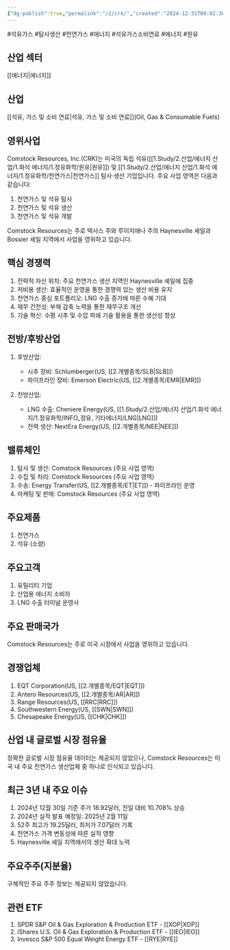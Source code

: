 ```yaml
---
{"dg-publish":true,"permalink":"/2/crk/","created":"2024-12-31T09:02:30.684+09:00","updated":"2025-06-03T20:05:58.467+09:00"}
---
```


#석유가스 #탐사생산 #천연가스 #에너지 #석유가스소비연료 #에너지 #원유 

## 산업 섹터

[[에너지\|에너지]]

## 산업

[[석유, 가스 및 소비 연료\|석유, 가스 및 소비 연료]](Oil, Gas & Consumable Fuels)

## 영위사업

Comstock Resources, Inc.(CRK)는 미국의 독립 석유([[1.Study/2.산업/에너지 산업/1.화석 에너지/1.정유화학/원유\|원유]]) 및 [[1.Study/2.산업/에너지 산업/1.화석 에너지/1.정유화학/천연가스\|천연가스]] 탐사·생산 기업입니다. 주요 사업 영역은 다음과 같습니다:

1. 천연가스 및 석유 탐사
2. 천연가스 및 석유 생산
3. 천연가스 및 석유 개발

Comstock Resources는 주로 텍사스 주와 루이지애나 주의 Haynesville 셰일과 Bossier 셰일 지역에서 사업을 영위하고 있습니다.

## 핵심 경쟁력

1. 전략적 자산 위치: 주요 천연가스 생산 지역인 Haynesville 셰일에 집중
2. 저비용 생산: 효율적인 운영을 통한 경쟁력 있는 생산 비용 유지
3. 천연가스 중심 포트폴리오: LNG 수출 증가에 따른 수혜 기대
4. 재무 건전성: 부채 감축 노력을 통한 재무구조 개선
5. 기술 혁신: 수평 시추 및 수압 파쇄 기술 활용을 통한 생산성 향상

## 전방/후방산업

1. 후방산업:
    
    - 시추 장비: Schlumberger(US, [[2.개별종목/SLB\|SLB]])
    - 파이프라인 장비: Emerson Electric(US, [[2.개별종목/EMR\|EMR]])
    
2. 전방산업:
    
    - LNG 수출: Cheniere Energy(US, [[1.Study/2.산업/에너지 산업/1.화석 에너지/1.정유화학/INFO_정유, 기타에너지/LNG\|LNG]])
    - 전력 생산: NextEra Energy(US, [[2.개별종목/NEE\|NEE]])
    

## 밸류체인

1. 탐사 및 생산: Comstock Resources (주요 사업 영역)
2. 수집 및 처리: Comstock Resources (주요 사업 영역)
3. 수송: Energy Transfer(US, [[2.개별종목/ET\|ET]]) - 파이프라인 운영
4. 마케팅 및 판매: Comstock Resources (주요 사업 영역)

## 주요제품

1. 천연가스
2. 석유 (소량)

## 주요고객

1. 유틸리티 기업
2. 산업용 에너지 소비자
3. LNG 수출 터미널 운영사

## 주요 판매국가

Comstock Resources는 주로 미국 시장에서 사업을 영위하고 있습니다.

## 경쟁업체

1. EQT Corporation(US, [[2.개별종목/EQT\|EQT]])
2. Antero Resources(US, [[2.개별종목/AR\|AR]])
3. Range Resources(US, [[RRC\|RRC]])
4. Southwestern Energy(US, [[SWN\|SWN]])
5. Chesapeake Energy(US, [[CHK\|CHK]])

## 산업 내 글로벌 시장 점유율

정확한 글로벌 시장 점유율 데이터는 제공되지 않았으나, Comstock Resources는 미국 내 주요 천연가스 생산업체 중 하나로 인식되고 있습니다.

## 최근 3년 내 주요 이슈

1. 2024년 12월 30일 기준 주가 18.92달러, 전일 대비 10.708% 상승
2. 2024년 실적 발표 예정일: 2025년 2월 11일
3. 52주 최고가 19.25달러, 최저가 7.07달러 기록
4. 천연가스 가격 변동성에 따른 실적 영향
5. Haynesville 셰일 지역에서의 생산 확대 노력

## 주요주주(지분율)

구체적인 주요 주주 정보는 제공되지 않았습니다.

## 관련 ETF

1. SPDR S&P Oil & Gas Exploration & Production ETF - [[XOP\|XOP]]
2. iShares U.S. Oil & Gas Exploration & Production ETF - [[IEO\|IEO]]
3. Invesco S&P 500 Equal Weight Energy ETF - [[RYE\|RYE]]